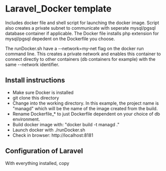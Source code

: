 
# Laravel_Docker template

Includes docker file and shell script for launching the docker image. Script also creates a private subnet to communicate with seperate mysql/pgsql database container if applicable. The Docker file installs php extension for mysql/pgsql depedent on the Dockerfile you choose.

The runDocker.sh have a --network=my-net flag on the docker run command line. This creates a private network and enables this container to connect directly to other containers (db containers for example) with the same --network identifier.

## Install instructions

 * Make sure Docker is installed
 * git clone this directory
 * Change into the working directory. In this example, the project name is "managd" which will be the name of the image created from the build.
 * Rename Dockerfile_* to just Dockerfile dependent on your choice of db environment.
 * Build docker image with: "docker build -t managd ."
 * Launch docker with ./runDocker.sh
 * Check in browser: http://localhost:8181
 
 ## Configuration of Laravel
 
 With everything installed, copy 
 

